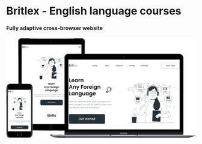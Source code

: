 # Britlex - English language courses
#### Fully adaptive cross-browser website

[![Britlex](img/Portfolio-4.png)](https://ovsyankinvi.github.io/007_05_Britlex/)

